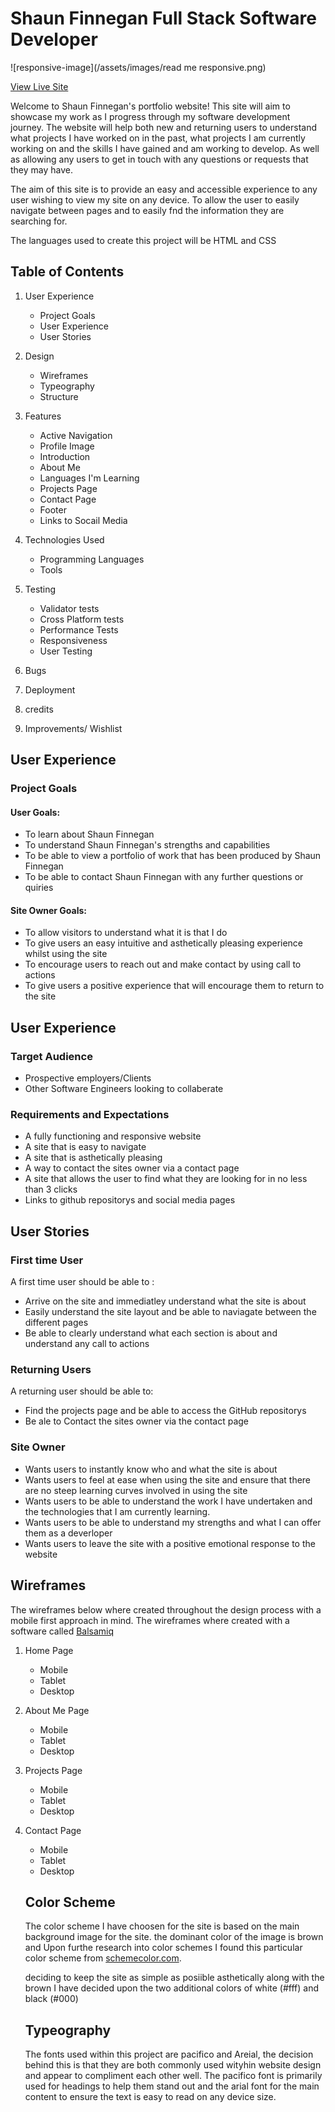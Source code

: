 # Shaun Finnegan Full Stack Software Developer
![responsive-image](/assets/images/read me responsive.png)

[View Live Site](https://shaun-finnegan.github.io/Shaun-Finnegan-portfolio-Milestone-Project-1/ )

Welcome to Shaun Finnegan's portfolio website! This site will aim to showcase my work as I progress through my software development journey. The website will help both new and returning users to understand what projects I have worked on in the past, what projects I am currently working on and the skills I have gained and am working to develop. As well as allowing any users to get in touch with any questions or requests that they may have.

The aim of this site is to provide an easy and accessible experience to any user wishing to view my site on any device. To allow the user to easily navigate between pages and to easily fnd the information they are searching for.

The languages used to create this project will be HTML and CSS

## Table of Contents
1. User Experience
    * Project Goals
    * User Experience
    * User Stories

2. Design
    * Wireframes
    * Typeography
    * Structure

3. Features
    * Active Navigation
    * Profile Image
    * Introduction
    * About Me 
    * Languages I'm Learning
    * Projects Page
    * Contact Page
    * Footer
    * Links to Socail Media
4. Technologies Used
    * Programming Languages
    * Tools
5. Testing
    * Validator tests
    * Cross Platform tests
    * Performance Tests
    * Responsiveness
    * User Testing
6. Bugs
7. Deployment
8. credits
9. Improvements/ Wishlist

## User Experience

### Project Goals

#### User Goals:

* To learn about Shaun Finnegan
* To understand Shaun Finnegan's strengths and capabilities
* To be able to view a portfolio of work that has been produced by Shaun Finnegan
* To be able to contact Shaun Finnegan with any further questions or quiries

#### Site Owner Goals:
* To allow visitors to understand what it is that I do
* To give users an easy intuitive  and asthetically pleasing experience whilst using the site
* To encourage users to reach out and make contact by using call to actions
* To give users a positive experience that will encourage them to return to the site

## User Experience

 ### Target Audience

 * Prospective employers/Clients
 * Other Software Engineers looking to collaberate

 ### Requirements and Expectations

 * A fully functioning and responsive website
 * A site that is easy to navigate
 * A site that is asthetically pleasing
 * A way to contact the sites owner via a contact page
 * A site that allows the user to find what they are looking for in no less than 3 clicks
 * Links to github repositorys and social media pages


 ## User Stories

 ### First time User

 A first time user should be able to :

 * Arrive on the site and immediatley understand what the site is about
 * Easily understand the site layout and be able to naviagate between the different pages
 * Be able to clearly understand what each section is about and understand any call to actions
 

 ### Returning Users

 A returning user should be able to:
 
 * Find the projects page and be able to access the GitHub repositorys
 * Be ale to Contact the sites owner via the contact page


 ### Site Owner

 * Wants users to instantly know who and what the site is about
 * Wants users to feel at ease when using the site and ensure that there are no steep learning curves involved in using the site
 * Wants users to be able to understand the work I have undertaken and the technologies that I am currently learning.
 * Wants users to be able to understand my strengths and what I can offer them as a deverloper
 * Wants users to leave the site with a positive emotional response to the website

 ## Wireframes

 The wireframes below where created throughout the design process with a mobile first approach in mind. The wireframes where created with a software called [Balsamiq](https://balsamiq.com/wireframes/)

 1. Home Page
     * Mobile
     * Tablet
     * Desktop
 2. About Me Page
     * Mobile
     * Tablet
     * Desktop
 3. Projects Page
     * Mobile
     * Tablet
     * Desktop
 4. Contact Page
     * Mobile
     * Tablet
     * Desktop



    ## Color Scheme
    The color scheme I have choosen for the site is based on the main background image for the site. the dominant color of the image is brown and Upon furthe research into color schemes I found this particular color scheme from [schemecolor.com](https://www.schemecolor.com/tan-brown-white-black.php#:~:text=Tan%20Brown%2C%20White%20%26%20Black%20Color%20Scheme%20The,This%20color%20combination%20was%20created%20by%20user%20Manish.).

    deciding to keep the site as simple as posiible asthetically along with the brown I have decided upon the two additional colors of white (#fff) and black (#000)

    ## Typeography

    The fonts used within this project are pacifico and Areial, the decision behind this is that they are both commonly used wityhin website design and appear to compliment each other well. The pacifico font is primarily used for headings to help them stand out and the arial font for the main content to ensure the text is easy to read on any device size.



 






